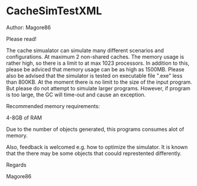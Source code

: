 # CacheSimTestXML
Author: Magore86

Please read! 

The cache simualator can simulate many different scenarios and configurations. At maximum 2 non-shared caches.
The memory usage is rather high, so there is a limit to at max 1023 processors. In addition to this, please be adviced that memory usage can be as high as 1500MB.
Please also be advised that the simulator is tested on executable file ".exe" less than 800KB. At the moment there is no limit to the size of the input program. But please do not attempt to simulate larger programs. However, if program is too large, the GC will time-out and cause an exception.

Recommended memory requirements:

4-8GB of RAM

Due to the number of objects generated, this programs consumes alot of memory.

Also, feedback is welcomed e.g. how to optimize the simulator. It is known that the there may be some objects that coould represtented differently.


Regards

Magore86
